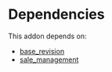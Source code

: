 # Dependencies

This addon depends on:

- [base_revision](https://github.com/bringout/oca-technical)
- [sale_management](https://github.com/bringout/oca-ocb-sale/tree/de00eb97dbc73b96112477e8671cd8ab774267d5/odoo-bringout-oca-ocb-sale_management)
